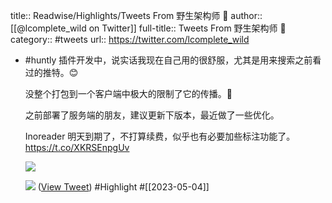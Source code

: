 title:: Readwise/Highlights/Tweets From 野生架构师 🐒
author:: [[@lcomplete_wild on Twitter]]
full-title:: Tweets From 野生架构师 🐒
category:: #tweets
url:: https://twitter.com/lcomplete_wild
- #huntly 插件开发中，说实话我现在自己用的很舒服，尤其是用来搜索之前看过的推特。😊
  
  没整个打包到一个客户端中极大的限制了它的传播。🥹
  
  之前部署了服务端的朋友，建议更新下版本，最近做了一些优化。
  
  Inoreader 明天到期了，不打算续费，似乎也有必要加些标注功能了。 https://t.co/XKRSEnpgUv
  
  ![](https://pbs.twimg.com/media/Fr_bsuQXgAs3HC6.png)
  
  ![](https://pbs.twimg.com/media/Fr_cHKDXsAASHUs.jpg) ([View Tweet](https://twitter.com/lcomplete_wild/status/1639271684111736832)) #Highlight #[[2023-05-04]]